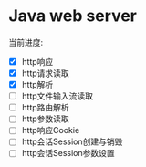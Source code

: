 # Java web server
当前进度:
- [x] http响应
- [x] http请求读取
- [x] http解析
- [ ] http文件输入流读取
- [ ] http路由解析
- [ ] http参数读取
- [ ] http响应Cookie
- [ ] http会话Session创建与销毁
- [ ] http会话Session参数设置

<a href="https://bilibili.com" />
